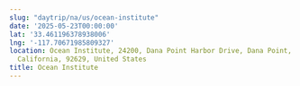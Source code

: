 ```yaml
---
slug: "daytrip/na/us/ocean-institute"
date: '2025-05-23T00:00:00'
lat: '33.461196378938006'
lng: '-117.70671985809327'
location: Ocean Institute, 24200, Dana Point Harbor Drive, Dana Point, Orange County,
  California, 92629, United States
title: Ocean Institute
---
```



